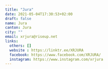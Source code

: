 ```yaml
---
title: "Jura"
date: 2021-05-04T17:30:53+02:00
draft: false
name: Jura
canton: Jura
city: ""
email: xrjura@riseup.net
links:
  others: []
  website : https://linktr.ee/XRJURA
  facebook: https://www.facebook.com/XRJURA/
  instagram: https://www.instagram.com/xrjura
---
```


